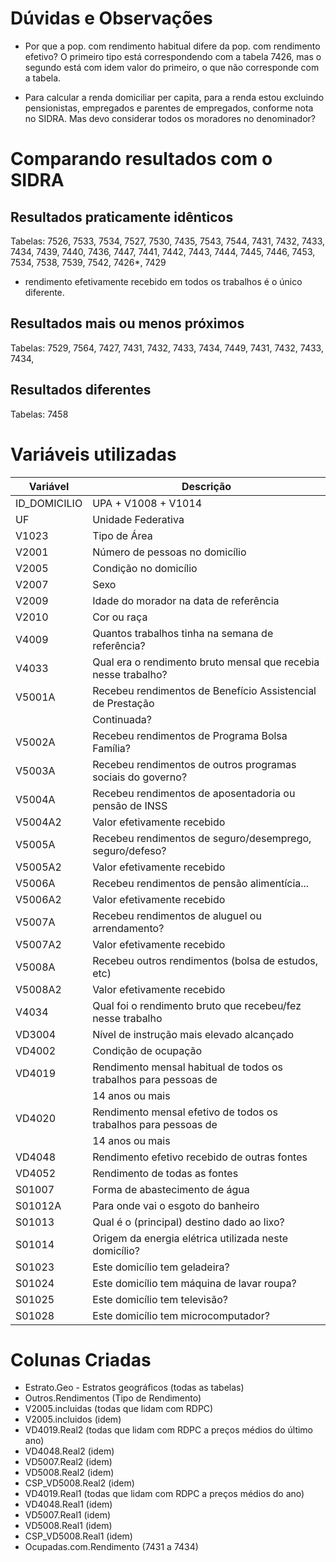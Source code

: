 # Dúvidas e Observações

- Por que a pop. com rendimento habitual difere da pop. com rendimento
efetivo? O primeiro tipo está correspondendo com a tabela 7426, mas o
segundo está com idem valor do primeiro, o que não corresponde com
a tabela.

- Para calcular a renda domiciliar per capita, para a renda estou excluindo
pensionistas, empregados e parentes de empregados, conforme nota no SIDRA.
Mas devo considerar todos os moradores no denominador?

# Comparando resultados com o SIDRA

## Resultados praticamente idênticos

Tabelas: 7526, 7533, 7534, 7527, 7530, 7435, 7543, 7544, 7431, 7432, 7433,
7434, 7439, 7440, 7436, 7447, 7441, 7442, 7443, 7444, 7445, 7446, 7453,
7534, 7538, 7539, 7542, 7426*, 7429

* rendimento efetivamente recebido em todos os trabalhos é o único diferente.

## Resultados mais ou menos próximos

Tabelas: 7529, 7564, 7427, 7431, 7432, 7433, 7434, 7449, 7431, 7432, 7433,
7434,

## Resultados diferentes
Tabelas: 7458

# Variáveis utilizadas

| Variável     | Descrição
|--------------|-----------------------
| ID_DOMICILIO | UPA + V1008 + V1014
| UF           | Unidade Federativa
| V1023        | Tipo de Área
| V2001        | Número de pessoas no domicílio
| V2005        | Condição no domicílio
| V2007        | Sexo
| V2009        | Idade do morador na data de referência
| V2010        | Cor ou raça
| V4009        | Quantos trabalhos tinha na semana de referência?
| V4033        | Qual era o rendimento bruto mensal que recebia nesse trabalho?
| V5001A       | Recebeu rendimentos de Benefício Assistencial de Prestação
|              | Continuada?
| V5002A       | Recebeu rendimentos de Programa Bolsa Família?
| V5003A       | Recebeu rendimentos de outros programas sociais do governo?
| V5004A       | Recebeu rendimentos de aposentadoria ou pensão de INSS
| V5004A2      | Valor efetivamente recebido
| V5005A       | Recebeu rendimentos de seguro/desemprego, seguro/defeso?
| V5005A2      | Valor efetivamente recebido
| V5006A       | Recebeu rendimentos de pensão alimentícia...
| V5006A2      | Valor efetivamente recebido
| V5007A       | Recebeu rendimentos de aluguel ou arrendamento?
| V5007A2      | Valor efetivamente recebido
| V5008A       | Recebeu outros rendimentos (bolsa de estudos, etc)
| V5008A2      | Valor efetivamente recebido
| V4034        | Qual foi o rendimento bruto que recebeu/fez nesse trabalho
| VD3004       | Nível de instrução mais elevado alcançado
| VD4002       | Condição de ocupação
| VD4019       | Rendimento mensal habitual de todos os trabalhos para pessoas de
|              | 14 anos ou mais
| VD4020       | Rendimento mensal efetivo de todos os trabalhos para pessoas de
|              | 14 anos ou mais
| VD4048       | Rendimento efetivo recebido de outras fontes
| VD4052       | Rendimento de todas as fontes
| S01007       | Forma de abastecimento de água
| S01012A      | Para onde vai o esgoto do banheiro
| S01013       | Qual é o (principal) destino dado ao lixo?
| S01014       | Origem da energia elétrica utilizada neste domicílio?
| S01023       | Este domicílio tem geladeira?
| S01024       | Este domicílio tem máquina de lavar roupa?
| S01025       | Este domicílio tem televisão?
| S01028       | Este domicílio tem microcomputador?

# Colunas Criadas

- Estrato.Geo - Estratos geográficos (todas as tabelas)
- Outros.Rendimentos (Tipo de Rendimento)
- V2005.incluidas (todas que lidam com RDPC)
- V2005.incluidos (idem)
- VD4019.Real2 (todas que lidam com RDPC a preços médios do último ano)
- VD4048.Real2 (idem)
- VD5007.Real2 (idem)
- VD5008.Real2 (idem)
- CSP_VD5008.Real2 (idem)
- VD4019.Real1 (todas que lidam com RDPC a preços médios do ano)
- VD4048.Real1 (idem)
- VD5007.Real1 (idem)
- VD5008.Real1 (idem)
- CSP_VD5008.Real1 (idem)
- Ocupadas.com.Rendimento (7431 a 7434)
